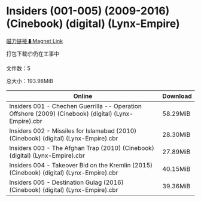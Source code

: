 # Insiders (001-005) (2009-2016) (Cinebook) (digital) (Lynx-Empire)

[磁力链接⬇Magnet Link](magnet:?xt=urn:btih:ed5655680483ee1b9a176fe715c1d1f4467e4a5b&dn=Insiders%20%28001-005%29%20%282009-2016%29%20%28Cinebook%29%20%28digital%29%20%28Lynx-Empire%29)

打包下载📦仍在工事中

文件数：5

总大小：193.98MiB

Online | Download
--- | ---
Insiders 001 - Chechen Guerrilla -- Operation Offshore (2009) (Cinebook) (digital) (Lynx-Empire).cbr | 58.29MiB
Insiders 002 - Missiles for Islamabad (2010) (Cinebook) (digital) (Lynx-Empire).cbr | 28.30MiB
Insiders 003 - The Afghan Trap (2010) (Cinebook) (digital) (Lynx-Empire).cbr | 27.89MiB
Insiders 004 - Takeover Bid on the Kremlin (2015) (Cinebook) (digital) (Lynx-Empire).cbr | 40.15MiB
Insiders 005 - Destination Gulag (2016) (Cinebook) (digital) (Lynx-Empire).cbr | 39.36MiB
